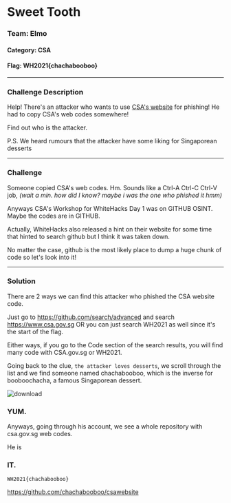 # Sweet Tooth

### Team: Elmo
#### Category: CSA
#### Flag: WH2021{chachabooboo}

---

### Challenge Description
Help! There's an attacker who wants to use [CSA's website](https://www.csa.gov.sg/) for phishing! He had to copy CSA's web codes somewhere!

Find out who is the attacker.

P.S. We heard rumours that the attacker have some liking for Singaporean desserts

---

### Challenge

Someone copied CSA's web codes. Hm. Sounds like a Ctrl-A Ctrl-C Ctrl-V job, _(wait a min. how did I know? maybe i was the one who phished it hmm)_

Anyways CSA's Workshop for WhiteHacks Day 1 was on GITHUB OSINT. Maybe the codes are in GITHUB. 

Actually, WhiteHacks also released a hint on their website for some time that hinted to search github but I think it was taken down.

No matter the case, github is the most likely place to dump a huge chunk of code so let's look into it!

---

### Solution

There are 2 ways we can find this attacker who phished the CSA website code. 

Just go to https://github.com/search/advanced and search https://www.csa.gov.sg OR you can just search WH2021 as well since it's the start of the flag.

Either ways, if you go to the Code section of the search results, you will find many code with CSA.gov.sg or WH2021.

Going back to the clue, ``the attacker loves desserts``, we scroll through the list and we find someone named chachabooboo, which is the inverse for booboochacha, a famous Singaporean dessert.

![download](https://user-images.githubusercontent.com/76640319/110242029-02441800-7f8f-11eb-85e2-e0e7b7fc2a65.jpg)

### YUM. 

Anyways, going through his account, we see a whole repository with csa.gov.sg web codes.

He is

### **IT**.

```
WH2021{chachabooboo}
``` 
https://github.com/chachabooboo/csawebsite
